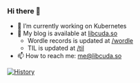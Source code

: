 ### Hi there 👋

<!--
**ciiiii/ciiiii** is a ✨ _special_ ✨ repository because its `README.md` (this file) appears on your GitHub profile.

Here are some ideas to get you started:

- 🔭 I’m currently working on ...
- 🌱 I’m currently learning ...
- 👯 I’m looking to collaborate on ...
- 🤔 I’m looking for help with ...
- 💬 Ask me about ...
- 📫 How to reach me: ...
- 😄 Pronouns: ...
- ⚡ Fun fact: ...
-->
- 🔭 I’m currently working on Kubernetes
- 📝 My blog is available at [libcuda.so](https://libcuda.so)
    - Wordle records is updated at [/wordle](https://libcuda.so/wordle)
    - TIL is updated at [/til](https://libcuda.so/til)
- 📫 How to reach me: [me@libcuda.so](mailto:me@libcuda.so)

[![History](https://codestats-readme.vercel.app/api/history/?username=killercai&layout=horizontal)](https://github.com/ciiiii)